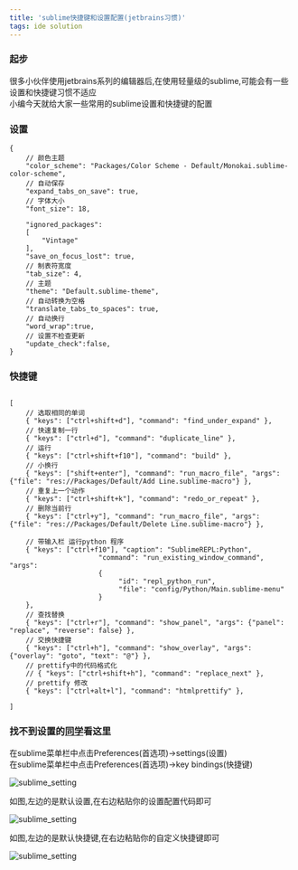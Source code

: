 ```yaml
---
title: 'sublime快捷键和设置配置(jetbrains习惯)'
tags: ide solution
---
```


### 起步
很多小伙伴使用jetbrains系列的编辑器后,在使用轻量级的sublime,可能会有一些设置和快捷键习惯不适应  
小编今天就给大家一些常用的sublime设置和快捷键的配置



### 设置
```
{
    // 颜色主题
    "color_scheme": "Packages/Color Scheme - Default/Monokai.sublime-color-scheme",
    // 自动保存
    "expand_tabs_on_save": true,
    // 字体大小
    "font_size": 18,
    
    "ignored_packages":
    [
        "Vintage"
    ],
    "save_on_focus_lost": true,
    // 制表符宽度
    "tab_size": 4,
    // 主题
    "theme": "Default.sublime-theme",
    // 自动转换为空格
    "translate_tabs_to_spaces": true,
    // 自动换行
    "word_wrap":true,
    // 设置不检查更新
    "update_check":false,
}

```

### 快捷键
```

[
    // 选取相同的单词
    { "keys": ["ctrl+shift+d"], "command": "find_under_expand" },
    // 快速复制一行
    { "keys": ["ctrl+d"], "command": "duplicate_line" },
    // 运行
    { "keys": ["ctrl+shift+f10"], "command": "build" },
    // 小换行
    { "keys": ["shift+enter"], "command": "run_macro_file", "args": {"file": "res://Packages/Default/Add Line.sublime-macro"} },
    // 重复上一个动作
    { "keys": ["ctrl+shift+k"], "command": "redo_or_repeat" },
    // 删除当前行
    { "keys": ["ctrl+y"], "command": "run_macro_file", "args": {"file": "res://Packages/Default/Delete Line.sublime-macro"} },

    // 带输入栏 运行python 程序
    { "keys": ["ctrl+f10"], "caption": "SublimeREPL:Python", 
                      "command": "run_existing_window_command", "args":
                      {
                           "id": "repl_python_run",
                           "file": "config/Python/Main.sublime-menu"
                      } 
    },
    // 查找替换
    { "keys": ["ctrl+r"], "command": "show_panel", "args": {"panel": "replace", "reverse": false} },
    // 交换快捷键
    { "keys": ["ctrl+h"], "command": "show_overlay", "args": {"overlay": "goto", "text": "@"} },
    // prettify中的代码格式化
    // { "keys": ["ctrl+shift+h"], "command": "replace_next" },
    // prettify 修改
    { "keys": ["ctrl+alt+l"], "command": "htmlprettify" },
    
]
```
### 找不到设置的[同学](https://caoyang7.github.io/)看这里

在sublime菜单栏中点击Preferences(首选项)->settings(设置)  
在sublime菜单栏中点击Preferences(首选项)->key bindings(快捷键)

![sublime_setting](/images/posts/ide/sublime_settings.png)

如图,左边的是默认设置,在右边粘贴你的设置配置代码即可

![sublime_setting](/images/posts/ide/sublime_settings2.png)

如图,左边的是默认快捷键,在右边粘贴你的自定义快捷键即可

![sublime_setting](/images/posts/ide/sublime_settings3.png)